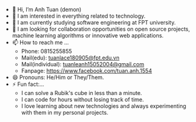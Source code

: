 - 👋 Hi, I’m Anh Tuan (demon)
- 👀 I am interested in everything related to technology.
- 🌱 I am currently studying software engineering at FPT university.
- 💞️ I am looking for collaboration opportunities on open source projects, machine learning algorithms or innovative web applications.
- 📫 How to reach me ...
    - Phone: 0815255855
    - Mail(edu): tuanlace180905@fpt.edu.vn
    - Mail(individual): tuanleanh15052004@gmail.com
    - Fanpage: https://www.facebook.com/tuan.anh.1554
- 😄 Pronouns: He/Him or They/Them.
- ⚡ Fun fact:...
    - I can solve a Rubik's cube in less than a minute.
    - I can code for hours without losing track of time.
    - I love learning about new technologies and always experimenting with them in my personal projects. 

<!---
demonT1554/demonT1554 is a ✨ special ✨ repository because its `README.md` (this file) appears on your GitHub profile.
You can click the Preview link to take a look at your changes.
--->
